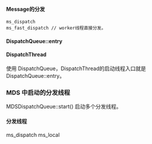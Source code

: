 #### Message的分发

    ms_dispatch
    ms_fast_dispatch // worker线程直接分发。
    
#### DispatchQueue::entry

#### DispatchThread

使用 DispatchQueue，DispatchThread的启动线程入口就是 DispatchQueue::entry。

### MDS 中启动的分发线程

MDSDispatchQueue::start() 启动多个分发线程。

#### 分发线程 

  ms_dispatch
  ms_local

